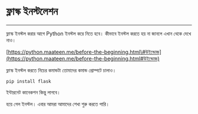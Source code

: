 # ফ্লাস্ক ইনস্টলেশন

---

ফ্লাস্ক ইনস্টল করার আগে Python ইনস্টল করে নিতে হবে। কীভাবে ইনস্টল করতে হয় না জানলে এখান থেকে দেখে নাও।

[https://python.maateen.me/before-the-beginning.html\#উইন্ডোজ](https://python.maateen.me/before-the-beginning.html#উইন্ডোজ)

ফ্লাস্ক ইনস্টল করতে নিচের কমান্ডটা তোমাদের কমান্ড প্রোম্পটে চালাও।

```
pip install flask
```

ইন্টারনেট কানেকশন কিন্তু লাগবে।

হয়ে গেল ইনস্টল। এবার আমরা আমাদের শেখা শুরু করতে পারি।

